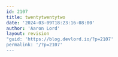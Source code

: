 ```yaml
---
id: 2107
title: twentytwentytwo
date: '2024-03-09T18:23:16-08:00'
author: 'Aaron Lord'
layout: revision
"guid: 'https://blog.devlord.io/?p=2107'
permalink: '/?p=2107'
---
```


